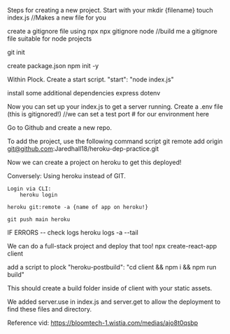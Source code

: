 Steps for creating a new project. Start with your mkdir {filename}
touch index.js //Makes a new file for you

create a gitignore file using npx
    npx gitignore node
    //build me a gitignore file suitable for node projects

git init

create package.json
    npm init -y

Within Plock. Create a start script.
    "start": "node index.js"

install some additional dependencies
    express
    dotenv

Now you can set up your index.js to get a server running.
Create a .env file (this is gitignored!)
//we can set a test port # for our environment here

Go to Github and create a new repo.

To add the project, use the following command script
git remote add origin git@github.com:Jaredhall18/heroku-dep-practice.git

Now we can create a project on heroku to get this deployed!

Conversely:
Using heroku instead of GIT.

    Login via CLI:
        heroku login

    heroku git:remote -a {name of app on heroku!}

    git push main heroku

IF ERRORS -- check logs
    heroku logs -a <project name in  heroku> --tail


We can do a full-stack project and deploy that too!
    npx create-react-app client

add a script to plock 
    "heroku-postbuild": "cd client && npm i && npm run build"

This should create a build folder inside of client with your static assets.

We added server.use in index.js and server.get to allow the deployment to find these files and directory.

Reference vid: https://bloomtech-1.wistia.com/medias/ajo8t0qsbp
